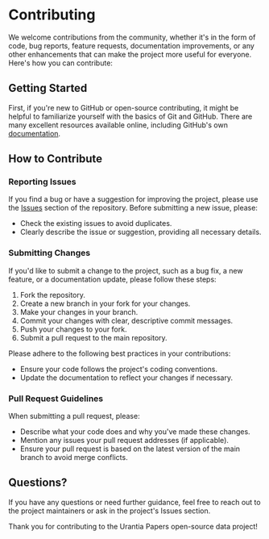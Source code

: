 # Contributing

We welcome contributions from the community, whether it's in the form of code, bug reports, feature requests, documentation improvements, or any other enhancements that can make the project more useful for everyone. Here's how you can contribute:

## Getting Started

First, if you're new to GitHub or open-source contributing, it might be helpful to familiarize yourself with the basics of Git and GitHub. There are many excellent resources available online, including GitHub's own [documentation](https://docs.github.com/en).

## How to Contribute

### Reporting Issues

If you find a bug or have a suggestion for improving the project, please use the [Issues](https://github.com/Open-Urantia/OpenUrantia-data/issues) section of the repository. Before submitting a new issue, please:

- Check the existing issues to avoid duplicates.
- Clearly describe the issue or suggestion, providing all necessary details.

### Submitting Changes

If you'd like to submit a change to the project, such as a bug fix, a new feature, or a documentation update, please follow these steps:

1. Fork the repository.
2. Create a new branch in your fork for your changes.
3. Make your changes in your branch.
4. Commit your changes with clear, descriptive commit messages.
5. Push your changes to your fork.
6. Submit a pull request to the main repository.

Please adhere to the following best practices in your contributions:

- Ensure your code follows the project's coding conventions.
- Update the documentation to reflect your changes if necessary.

### Pull Request Guidelines

When submitting a pull request, please:

- Describe what your code does and why you've made these changes.
- Mention any issues your pull request addresses (if applicable).
- Ensure your pull request is based on the latest version of the main branch to avoid merge conflicts.

## Questions?

If you have any questions or need further guidance, feel free to reach out to the project maintainers or ask in the project's Issues section.

Thank you for contributing to the Urantia Papers open-source data project!
